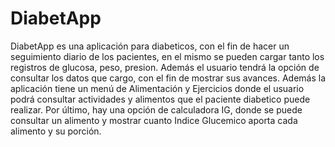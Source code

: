 # DiabetApp
DiabetApp es una aplicación para diabeticos, con el fin de hacer un seguimiento diario de los pacientes, en el mismo se pueden cargar tanto
los registros de glucosa, peso, presion. Además el usuario tendrá la opción de consultar los datos que cargo, con el fin de mostrar sus avances.
Además la aplicación tiene un menú de Alimentación y Ejercicios donde el usuario podrá consultar actividades y alimentos que el paciente diabetico puede realizar.
Por último, hay una opción de calculadora IG, donde se puede consultar un alimento y mostrar cuanto Indice Glucemico aporta cada alimento y su porción.
